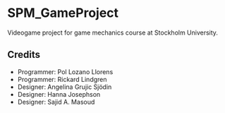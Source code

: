# SPM_GameProject
Videogame project for game mechanics course at Stockholm University.
## Credits
- Programmer: Pol Lozano Llorens
- Programmer: Rickard Lindgren
- Designer: Angelina Grujic Sjödin
- Designer: Hanna Josephson
- Designer: Sajid A. Masoud
